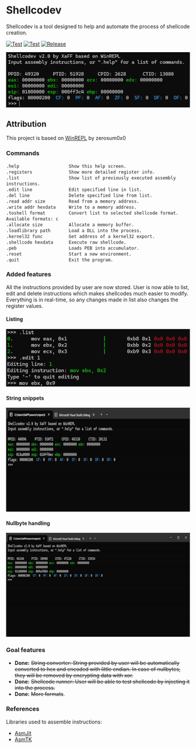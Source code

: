 # Shellcodev
Shellcodev is a tool designed to help and automate the process of shellcode creation. 

[![Test](https://img.shields.io/badge/Tested-x86-brightgreen?style=flat-square)]() [![Test](https://img.shields.io/badge/Tested-x64-brightgreen?style=flat-square)]() [![Release](https://img.shields.io/badge/Release-v2.2-blue?style=flat-square)](https://github.com/XaFF-XaFF/Shellcodev/releases/tag/v2.2.0)

![1](https://raw.githubusercontent.com/XaFF-XaFF/Shellcodev/master/screenshots/1.png?raw=true)

## Attribution 
This project is based on [WinREPL](https://github.com/XaFF-XaFF/WinREPL) by zerosum0x0

### Commands 

```
.help                   Show this help screen.
.registers              Show more detailed register info.
.list                   Show list of previously executed assembly instructions.
.edit line              Edit specified line in list.
.del line               Delete specified line from list.
.read addr size         Read from a memory address.
.write addr hexdata     Write to a memory address.
.toshell format         Convert list to selected shellcode format. Available formats: c
.allocate size          Allocate a memory buffer.
.loadlibrary path       Load a DLL into the process.
.kernel32 func          Get address of a kernel32 export.
.shellcode hexdata      Execute raw shellcode.
.peb                    Loads PEB into accumulator.
.reset                  Start a new environment.
.quit                   Exit the program.
```

### Added features

All the instructions provided by user are now stored. User is now able to list, edit and delete instructions which makes
shellcodes much easier to modify. Everything is in real-time, so any changes made in list also changes the register values. 

#### Listing
![2](https://raw.githubusercontent.com/XaFF-XaFF/Shellcodev/master/screenshots/2.png?raw=true)

#### String snippets
<img src="https://github.com/XaFF-XaFF/Shellcodev/blob/master/screenshots/1.gif" width="600"/>

#### Nullbyte handling 
<img src="https://github.com/XaFF-XaFF/Shellcodev/blob/master/screenshots/2.gif" width="600"/>

### Goal features

- **Done:** ~~String converter: String provided by user will be automatically converted to hex and encoded with little endian. In case of nullbytes, they
will be removed by encrypting data with xor.~~
- **Done:** ~~Shellcode runner: User will be able to test shellcode by injecting it into the process.~~
- **Done:** ~~More formats~~.

### References 
Libraries used to assemble instructions:
- [AsmJit](https://github.com/asmjit/asmjit)
- [AsmTK](https://github.com/asmjit/asmtk)
